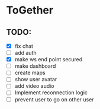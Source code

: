 # ToGether 

## TODO:
- [x] fix chat
- [ ] add auth
- [x] make ws end point secured
- [ ] make dashboard
- [ ] create maps
- [ ] show user avatar
- [ ] add video audio
- [ ] Implement reconnection logic
- [ ] prevent user to go on other user 